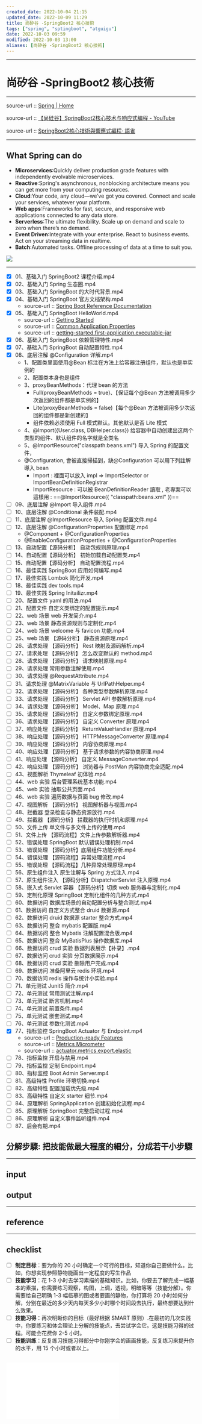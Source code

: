 ```yaml
---
created_date: 2022-10-04 21:15
updated_date: 2022-10-09 11:29
title: 尚矽谷 -SpringBoot2 核心技術
tags: ["spring", "sptingboot", "atguigu"]
date: 2022-10-03 09:59
modified: 2022-10-03 13:00
aliases: [尚矽谷 -SpringBoot2 核心技術]
---
```


---

# 尚矽谷 -SpringBoot2 核心技術

---

source-url :: [Spring | Home](https://spring.io/)

source-url :: [【尚硅谷】SpringBoot2核心技术与响应式编程 - YouTube](https://www.youtube.com/playlist?list=PLmOn9nNkQxJFKh2PMfWbGT7RVuMowsx-u)

source-url :: [SpringBoot2核心技術與響應式編程· 語雀](https://www.yuque.com/atguigu/springboot)

---

## What Spring can do

- **Microservices**:Quickly deliver production grade features with independently evolvable microservices.
- **Reactive**:Spring's asynchronous, nonblocking architecture means you can get more from your computing resources.
- **Cloud**:Your code, any cloud—we’ve got you covered. Connect and scale your services, whatever your platform.
- **Web apps**:Frameworks for fast, secure, and responsive web applications connected to any data store.
- **Serverless**:The ultimate flexibility. Scale up on demand and scale to zero when there’s no demand.
- **Event Driven**:Integrate with your enterprise. React to business events. Act on your streaming data in realtime.
- **Batch**:Automated tasks. Offline processing of data at a time to suit you.

![](images/尚矽谷-SpringBoot2核心技術-202210031300.png)

---

- [x] 01、基础入门 SpringBoot2 课程介绍.mp4
- [x] 02、基础入门 Spring 生态圈.mp4
- [x] 03、基础入门 SpringBoot 的大时代背景.mp4
- [x] 04、基础入门 SpringBoot 官方文档架构.mp4
	- source-url :: [Spring Boot Reference Documentation](https://docs.spring.io/spring-boot/docs/current/reference/html/)
- [x] 05、基础入门 SpringBoot HelloWorld.mp4
	- source-url :: [Getting Started](https://docs.spring.io/spring-boot/docs/current/reference/html/getting-started.html#getting-started.first-application.run)
	- source-url :: [Common Application Properties](https://docs.spring.io/spring-boot/docs/current/reference/html/application-properties.html#appendix.application-properties.server)
	- source-url :: [getting-started.first-application.executable-jar](https://docs.spring.io/spring-boot/docs/current/reference/html/getting-started.html#getting-started.first-application.executable-jar)
- [x] 06、基础入门 SpringBoot 依赖管理特性.mp4
- [x] 07、基础入门 SpringBoot 自动配置特性.mp4
- [x] 08、底层注解 @Configuration 详解.mp4
	- 1、配置类里面使用@Bean 标注在方法上给容器注册组件，默认也是单实例的  
	- 2、配置类本身也是组件  
	- 3、proxyBeanMethods：代理 bean 的方法  
		- Full(proxyBeanMethods = true)、【保证每个@Bean 方法被调用多少次返回的组件都是单实例的】  
		- Lite(proxyBeanMethods = false)【每个@Bean 方法被调用多少次返回的组件都是新创建的】  
		- 组件依赖必须使用 Full 模式默认。其他默认是否 Lite 模式  
	- 4、@Import({User.class, DBHelper.class}) 给容器中自动创建出这两个类型的组件、默认组件的名字就是全类名  
	- 5、@ImportResource("classpath:beans.xml") 导入 Spring 的配置文件，
	- @Configuration, 會被直接掃描到，缺@Configuration 可以用下列註解導入 bean
		- Import : 裡面可以放入 impl => ImportSelector or ImportBeanDefinitionRegistrar
		- ImportResource : 可以被 BeanDefinitionReader 讀取 , 老專案可以這樣用 : ==@ImportResource({ "classpath:beans.xml" })==
- [ ] 09、底层注解 @Import 导入组件.mp4
- [ ] 10、底层注解 @Conditional 条件装配.mp4
- [ ] 11、底层注解 @ImportResource 导入 Spring 配置文件.mp4
- [ ] 12、底层注解 @ConfigurationProperties 配置绑定.mp4
	- @Component + @ConfigurationProperties
	- @EnableConfigurationProperties + @ConfigurationProperties
- [ ] 13、自动配置【源码分析】 自动包规则原理.mp4
- [ ] 14、自动配置【源码分析】 初始加载自动配置类.mp4
- [ ] 15、自动配置【源码分析】 自动配置流程.mp4
- [ ] 16、最佳实践 SpringBoot 应用如何编写.mp4
- [ ] 17、最佳实践 Lombok 简化开发.mp4
- [ ] 18、最佳实践 dev tools.mp4
- [ ] 19、最佳实践 Spring Initailizr.mp4
- [ ] 20、配置文件 yaml 的用法.mp4
- [ ] 21、配置文件 自定义类绑定的配置提示.mp4
- [ ] 22、web 场景 web 开发简介.mp4
- [ ] 23、web 场景 静态资源规则与定制化.mp4
- [ ] 24、web 场景 welcome 与 favicon 功能.mp4
- [ ] 25、web 场景 【源码分析】 静态资源原理.mp4
- [ ] 26、请求处理 【源码分析】 Rest 映射及源码解析.mp4
- [ ] 27、请求处理 【源码分析】 怎么改变默认的 method.mp4
- [ ] 28、请求处理 【源码分析】 请求映射原理.mp4
- [ ] 29、请求处理 常用参数注解使用.mp4
- [ ] 30、请求处理 @RequestAttribute.mp4
- [ ] 31、请求处理 @MatrixVariable 与 UrlPathHelper.mp4
- [ ] 32、请求处理 【源码分析】 各种类型参数解析原理.mp4
- [ ] 33、请求处理 【源码分析】 Servlet API 参数解析原理.mp4
- [ ] 34、请求处理 【源码分析】 Model、Map 原理.mp4
- [ ] 35、请求处理 【源码分析】 自定义参数绑定原理.mp4
- [ ] 36、请求处理 【源码分析】 自定义 Converter 原理.mp4
- [ ] 37、响应处理 【源码分析】 ReturnValueHandler 原理.mp4
- [ ] 38、响应处理 【源码分析】 HTTPMessageConverter 原理.mp4
- [ ] 39、响应处理 【源码分析】 内容协商原理.mp4
- [ ] 40、响应处理 【源码分析】 基于请求参数的内容协商原理.mp4
- [ ] 41、响应处理 【源码分析】 自定义 MessageConverter.mp4
- [ ] 42、响应处理 【源码分析】 浏览器与 PostMan 内容协商完全适配.mp4
- [ ] 43、视图解析 Thymeleaf 初体验.mp4
- [ ] 44、web 实验 后台管理系统基本功能.mp4
- [ ] 45、web 实验 抽取公共页面.mp4
- [ ] 46、web 实验 遍历数据与页面 bug 修改.mp4
- [ ] 47、视图解析 【源码分析】 视图解析器与视图.mp4
- [ ] 48、拦截器 登录检查与静态资源放行.mp4
- [ ] 49、拦截器 【源码分析】 拦截器的执行时机和原理.mp4
- [ ] 50、文件上传 单文件与多文件上传的使用.mp4
- [ ] 51、文件上传 【源码流程】文件上传参数解析器.mp4
- [ ] 52、错误处理 SpringBoot 默认错误处理机制.mp4
- [ ] 53、错误处理 【源码分析】底层组件功能分析.mp4
- [ ] 54、错误处理 【源码流程】异常处理流程.mp4
- [ ] 55、错误处理 【源码流程】几种异常处理原理.mp4
- [ ] 56、原生组件注入 原生注解与 Spring 方式注入.mp4
- [ ] 57、原生组件注入 【源码分析】DispatcherServlet 注入原理.mp4
- [ ] 58、嵌入式 Servlet 容器 【源码分析】切换 web 服务器与定制化.mp4
- [ ] 59、定制化原理 SpringBoot 定制化组件的几种方式.mp4
- [ ] 60、数据访问 数据库场景的自动配置分析与整合测试.mp4
- [ ] 61、数据访问 自定义方式整合 druid 数据源.mp4
- [ ] 62、数据访问 druid 数据源 starter 整合方式.mp4
- [ ] 63、数据访问 整合 mybatis 配置版.mp4
- [ ] 64、数据访问 整合 Mybatis 注解配置混合版.mp4
- [ ] 65、数据访问 整合 MyBatisPlus 操作数据库.mp4
- [ ] 66、数据访问 crud 实验 数据列表展示【补录】.mp4
- [ ] 67、数据访问 crud 实验 分页数据展示.mp4
- [ ] 68、数据访问 crud 实验 删除用户完成.mp4
- [ ] 69、数据访问 准备阿里云 redis 环境.mp4
- [ ] 70、数据访问 redis 操作与统计小实验.mp4
- [ ] 71、单元测试 Junit5 简介.mp4
- [ ] 72、单元测试 常用测试注解.mp4
- [ ] 73、单元测试 断言机制.mp4
- [ ] 74、单元测试 前置条件.mp4
- [ ] 75、单元测试 嵌套测试.mp4
- [ ] 76、单元测试 参数化测试.mp4
- [x] 77、指标监控 SpringBoot Actuator 与 Endpoint.mp4
	- source-url :: [Production-ready Features](https://docs.spring.io/spring-boot/docs/current/reference/html/actuator.html#actuator)
	- source-url :: [Metrics Micrometer](https://docs.spring.io/spring-boot/docs/current/reference/html/actuator.html#actuator.metrics)
	- source-url :: [actuator.metrics.export.elastic](https://docs.spring.io/spring-boot/docs/current/reference/html/actuator.html#actuator.metrics.export.elastic)
- [ ] 78、指标监控 开启与禁用.mp4
- [ ] 79、指标监控 定制 Endpoint.mp4
- [ ] 80、指标监控 Boot Admin Server.mp4
- [ ] 81、高级特性 Profile 环境切换.mp4
- [ ] 82、高级特性 配置加载优先级.mp4
- [ ] 83、高级特性 自定义 starter 细节.mp4
- [ ] 84、原理解析 SpringApplication 创建初始化流程.mp4
- [ ] 85、原理解析 SpringBoot 完整启动过程.mp4
- [ ] 86、原理解析 自定义事件监听组件.mp4
- [ ] 87、后会有期.mp4

## 分解步驟: 把技能做最大程度的細分，分成若干小步驟

---

## input

## output

---

## reference

---

## checklist

- [ ] **制定目标**：要为你的 20 小时确定一个可行的目标，知道你自己要做什么。比如，你想实现参照静物能画出一定程度的写生作品
- [ ] **技能学习**：花 1-3 小时去学习素描的基础知识。比如，你要去了解完成一幅基本的素描，你需要练习观察，构图，上调，透视，明暗等等（技能分解）。你需要给自己明确 1-3 幅临摹的图或者要画的静物，你打算将 20 小时如何分解，分别在最近的多少天内每天多少小时哪个时间段去执行，最终想要达到什么效果。
- [ ] **技能习得**：再次明晰你的目标（最好根据 SMART 原则）.在最初的几次实践中，你要练习和体会理论上分解的技能点，去尝试学会它。这是技能习得的过程。可能会花费你 2-5 小时。
- [ ] **技能训练**：反复练习技能习得部分中你刚学会的画画技能，反复练习来提升你的水平，用 15 个小时或者以上。

![](images/The-First-20-Hours.md)
---
